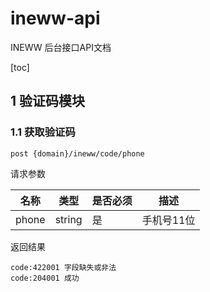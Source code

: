 # ineww-api
INEWW 后台接口API文档



[toc]


## 1 验证码模块

### 1.1 获取验证码

    post {domain}/ineww/code/phone

请求参数

|名称|类型|是否必须|描述|
|--|--|--|--|
|phone|string|是|手机号11位|

返回结果
```
code:422001 字段缺失或非法
code:204001 成功

```


